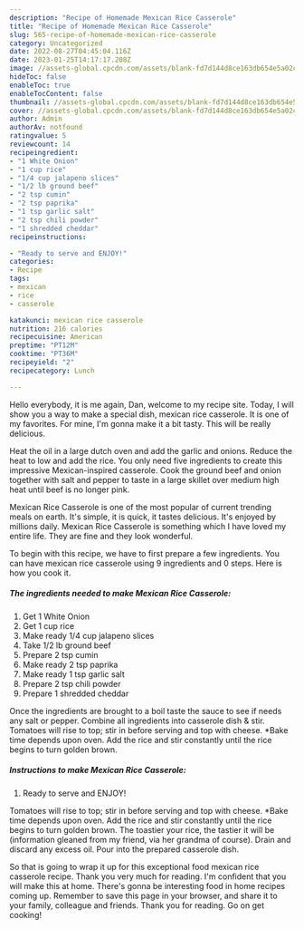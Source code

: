 ```yaml
---
description: "Recipe of Homemade Mexican Rice Casserole"
title: "Recipe of Homemade Mexican Rice Casserole"
slug: 565-recipe-of-homemade-mexican-rice-casserole
category: Uncategorized
date: 2022-08-27T04:45:04.116Z
date: 2023-01-25T14:17:17.208Z
image: //assets-global.cpcdn.com/assets/blank-fd7d144d8ce163db654e5a02c40b08a2775adb7897d16e4062681dc7e1b2800f.png
hideToc: false
enableToc: true
enableTocContent: false
thumbnail: //assets-global.cpcdn.com/assets/blank-fd7d144d8ce163db654e5a02c40b08a2775adb7897d16e4062681dc7e1b2800f.png
cover: //assets-global.cpcdn.com/assets/blank-fd7d144d8ce163db654e5a02c40b08a2775adb7897d16e4062681dc7e1b2800f.png
author: Admin
authorAv: notfound
ratingvalue: 5
reviewcount: 14
recipeingredient:
- "1 White Onion"
- "1 cup rice"
- "1/4 cup jalapeno slices"
- "1/2 lb ground beef"
- "2 tsp cumin"
- "2 tsp paprika"
- "1 tsp garlic salt"
- "2 tsp chili powder"
- "1 shredded cheddar"
recipeinstructions:

- "Ready to serve and ENJOY!"
categories:
- Recipe
tags:
- mexican
- rice
- casserole

katakunci: mexican rice casserole 
nutrition: 216 calories
recipecuisine: American
preptime: "PT12M"
cooktime: "PT36M"
recipeyield: "2"
recipecategory: Lunch

---
```



Hello everybody, it is me again, Dan, welcome to my recipe site. Today, I will show you a way to make a special dish, mexican rice casserole. It is one of my favorites. For mine, I'm gonna make it a bit tasty. This will be really delicious.

Heat the oil in a large dutch oven and add the garlic and onions. Reduce the heat to low and add the rice. You only need five ingredients to create this impressive Mexican-inspired casserole. Cook the ground beef and onion together with salt and pepper to taste in a large skillet over medium high heat until beef is no longer pink.

Mexican Rice Casserole is one of the most popular of current trending meals on earth. It's simple, it is quick, it tastes delicious. It's enjoyed by millions daily. Mexican Rice Casserole is something which I have loved my entire life. They are fine and they look wonderful.


To begin with this recipe, we have to first prepare a few ingredients. You can have mexican rice casserole using 9 ingredients and 0 steps. Here is how you cook it.

<!--inarticleads1-->

##### The ingredients needed to make Mexican Rice Casserole:

1. Get 1 White Onion
1. Get 1 cup rice
1. Make ready 1/4 cup jalapeno slices
1. Take 1/2 lb ground beef
1. Prepare 2 tsp cumin
1. Make ready 2 tsp paprika
1. Make ready 1 tsp garlic salt
1. Prepare 2 tsp chili powder
1. Prepare 1 shredded cheddar


Once the ingredients are brought to a boil taste the sauce to see if needs any salt or pepper. Combine all ingredients into casserole dish &amp; stir. Tomatoes will rise to top; stir in before serving and top with cheese. *Bake time depends upon oven. Add the rice and stir constantly until the rice begins to turn golden brown. 

<!--inarticleads2-->

##### Instructions to make Mexican Rice Casserole:


1. Ready to serve and ENJOY!

Tomatoes will rise to top; stir in before serving and top with cheese. *Bake time depends upon oven. Add the rice and stir constantly until the rice begins to turn golden brown. The toastier your rice, the tastier it will be (information gleaned from my friend, via her grandma of course). Drain and discard any excess oil. Pour into the prepared casserole dish. 

So that is going to wrap it up for this exceptional food mexican rice casserole recipe. Thank you very much for reading. I'm confident that you will make this at home. There's gonna be interesting food in home recipes coming up. Remember to save this page in your browser, and share it to your family, colleague and friends. Thank you for reading. Go on get cooking!
